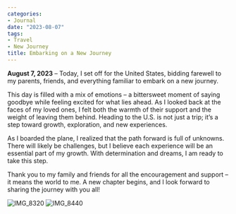 ```yaml
---
categories:
- Journal
date: "2023-08-07"
tags:
- Travel
- New Journey
title: Embarking on a New Journey
---
```


**August 7, 2023** – Today, I set off for the United States, bidding farewell to my parents, friends, and everything familiar to embark on a new journey.

This day is filled with a mix of emotions – a bittersweet moment of saying goodbye while feeling excited for what lies ahead. As I looked back at the faces of my loved ones, I felt both the warmth of their support and the weight of leaving them behind. Heading to the U.S. is not just a trip; it’s a step toward growth, exploration, and new experiences.

As I boarded the plane, I realized that the path forward is full of unknowns. There will likely be challenges, but I believe each experience will be an essential part of my growth. With determination and dreams, I am ready to take this step.

Thank you to my family and friends for all the encouragement and support – it means the world to me. A new chapter begins, and I look forward to sharing the journey with you all!

![IMG_8320](/img/IMG_8320.jpeg)
![IMG_8440](/img/IMG_8440.JPG)
